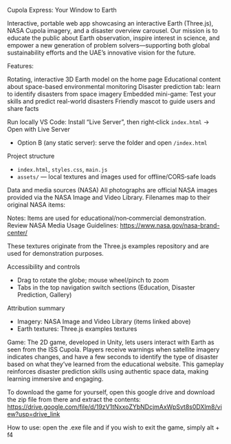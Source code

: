 Cupola Express: Your Window to Earth

Interactive, portable web app showcasing an interactive Earth (Three.js), NASA Cupola imagery, and a disaster overview carousel.
Our mission is to educate the public about Earth observation, inspire interest in science, and empower a new generation of problem solvers—supporting both global sustainability efforts and the UAE’s innovative vision for the future.

Features:

Rotating, interactive 3D Earth model on the home page
Educational content about space-based environmental monitoring
Disaster prediction tab: learn to identify disasters from space imagery
Embedded mini-game: Test your skills and predict real-world disasters
Friendly mascot to guide users and share facts

Run locally
VS Code: Install “Live Server”, then right‑click `index.html` → Open with Live Server
- Option B (any static server): serve the folder and open `/index.html`

Project structure
- `index.html`, `styles.css`, `main.js`
- `assets/` — local textures and images used for offline/CORS‑safe loads

Data and media sources (NASA)
All photographs are official NASA images provided via the NASA Image and Video Library. Filenames map to their original NASA items:

Notes:
 Items are used for educational/non‑commercial demonstration. Review NASA Media Usage Guidelines: https://www.nasa.gov/nasa-brand-center/

These textures originate from the Three.js examples repository and are used for demonstration purposes.

Accessibility and controls
- Drag to rotate the globe; mouse wheel/pinch to zoom
- Tabs in the top navigation switch sections (Education, Disaster Prediction, Gallery)

Attribution summary
- Imagery: NASA Image and Video Library (items linked above)
- Earth textures: Three.js examples textures

Game:
The 2D game, developed in Unity, lets users interact with Earth as seen from the ISS Cupola. Players receive warnings when satellite imagery indicates changes, and have a few seconds to identify the type of disaster based on what they’ve learned from the educational website. This gameplay reinforces disaster prediction skills using authentic space data, making learning immersive and engaging.

To download the game for yourself, open this google drive and download the zip file from there and extract the contents:
https://drive.google.com/file/d/19zV1tNxxoZYbNDcjmAxWpSvt8s0DXlm8/view?usp=drive_link

How to use: open the .exe file and if you wish to exit the game, simply alt + f4 
